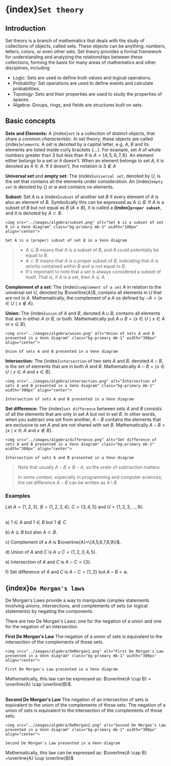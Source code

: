 # {index}`Set theory`
## Introduction
Set theory is a branch of mathematics that deals with the study of collections of objects, called sets. These objects can be anything: numbers, letters, colors, or even other sets. Set theory provides a formal framework for understanding and analyzing the relationships between these collections, forming the basis for many areas of mathematics and other disciplines, including
- Logic: Sets are used to define truth values and logical operations.
- Probability: Set operations are used to define events and calculate probabilities.
- Topology: Sets and their properties are used to study the properties of spaces.
- Algebra: Groups, rings, and fields are structures built on sets.

## Basic concepts
**Sets and Elements:** A {index}`set` is a collection of distinct objects, that share a *common characteristic*. In set theory, these objects are called {index}`element`s. A set is denoted by a capital letter, e.g. $A$, $B$ and its elements are listed inside curly brackets $\{\dots\}$. For example, set $A$ of whole numbers greater than 3 but less than 9 is $A=\{4, 5, 6, 7, 8\}$. An element either belongs to a set or it doesn't. When an element belongs to set $A$, it is denoted as $4 \in A$. If it doesn't, the notation is $3 \notin A$

**Universal set** and **empty set:** The {index}`universal set`, denoted by $U$, is the set that contains all the elements under consideration. An {index}`empty set` is denoted by $\{\}$ or $\emptyset$ and contains no elements.

**Subset:** Set $A$ is a {index}`subset` of another set $B$ if every element of $A$ is also an element of $B$. Symbolically this can be expressed as $A \subseteq B$. If $A$ is a subset of $B$ but not equal as $B$ $(A \not= B)$, it is called a **{index}`proper subset`**, and it is denoted by $A \subset B$.
```{figure-md} Subset
<img src="../images/algebra/subset.png" alt="Set A is a subset of set B in a Venn diagram" class="bg-primary mb-1" width="180px" align="center">

Set A is a (proper) subset of set B in a Venn diagram
```
>- $A \subseteq B$ means that $A$ is a subset of $B$, and $A$ could potentially be equal to $B$.
>- $A \subset B$ means that $A$ is a proper subset of $B$, indicating that $A$ is strictly contained within $B$ and is not equal to $B$.
>- It's important to note that a set is always considered a subset of itself. That is, if $A$ is a set, then $A \subseteq A$.

**Complement of a set:** The {index}`complement of a set` $A$ in relation to the universal set $U$, denoted by $\overline{A}$, contains all elements in $U$ that are not in $A$. Mathematically, the complement of a $A$ os defined by $-A = \{x \in U \mid x \notin A\}$.

**Union:** The {index}`union` of $A$ and $B$, denoted $A \cup B$, contains all elements that are in either $A$ or $B$, or both. Mathematically put $A \cup B = \{x \in U \mid x \in A \text{ or } x \in B\}$.
```{figure-md} Union
<img src="../images/algebra/union.png" alt="Union of sets A and B presented in a Venn diagram" class="bg-primary mb-1" width="300px" align="center">

Union of sets A and B presented in a Venn diagram
```

**Intersection:** The {index}`intersection` of two sets $A$ and $B$, denoted $A \cap B$, is the set of elements that are in both $A$ and $B$. Mathematically $A \cap B = \{x \in U \mid x \in A \text{ and } x \in B\}$.
```{figure-md} Intersection
<img src="../images/algebra/intersection.png" alt="Intersection of sets A and B presented in a Venn diagram" class="bg-primary mb-1" width="300px" align="center">

Intersection of sets A and B presented in a Venn diagram
```

**Set difference:** The {index}`set difference` between sets $A$ and $B$ consists of all the elements that are only in set $A$ but not in set $B$. In other words, when you subtract one set from another, $A-B$ contains the elements that are exclusive to set $A$ and are not shared with set $B$. Mathematically $A-B = \{x \mid x \in A \text{ and } x \notin B\}$.
```{figure-md} Set difference
<img src="../images/algebra/difference.png" alt="Set difference of sets A and B presented in a Venn diagram" class="bg-primary mb-1" width="300px" align="center">

Intersection of sets A and B presented in a Venn diagram
```
> Note that usually $A-B \not= B-A$, so the order of subtraction matters.

> In some context, especially in programming and computer sciences, the set difference $A-B$ can be written as $A \setminus B$.


### Examples
Let $A=\{1,2,3\}$, $B=\{1,2,3,4\}$, $C=\{3,4,5\}$ and $U=\{1,2,3, \dots ,9\}$.<br><br>

a) $1 \in A$ and $1 \in B$ but $1 \notin C$.

b) $A \subseteq B$ but also $A \subset B$.

c) Complement of a $A$ is $\overline{A}=\{4,5,6,7,8,9\}$.

d) Union of $A$ and $C$ is $A \cup C =\{1,2,3,4,5\}$.

e) Intersection of $A$ and $C$ is  $A \cap C =\{3\}$.

f) Set difference of $A$ and $C$ is $A-C=\{1,2\}$ but $A-B=\emptyset$.

## {index}`De Morgan's laws`
De Morgan's Laws provide a way to manipulate complex statements involving unions, intersections, and complements of sets (or logical statements) by negating the components.

There are two De Morgan's Laws: one for the negation of a union and one for the negation of an intersection.

**First De Morgan's Law**
The negation of a union of sets is equivalent to the intersection of the complements of those sets.
```{figure-md} First De Morgan's Law
<img src="../images/algebra/DeMorgan1.png" alt="First De Morgan's Law presented in a Venn diagram" class="bg-primary mb-1" width="300px" align="center">

First De Morgan's Law presented in a Venn diagram
```
Mathematically, this law can be expressed as:
$\overline{A \cup B} = \overline{A} \cap \overline{B}$.<br><br>

**Second De Morgan's Law**
The negation of an intersection of sets is equivalent to the union of the complements of those sets.
The negation of a union of sets is equivalent to the intersection of the complements of those sets.
```{figure-md} Second De Morgan's Law
<img src="../images/algebra/DeMorgan2.png" alt="Second De Morgan's Law presented in a Venn diagram" class="bg-primary mb-1" width="300px" align="center">

Second De Morgan's Law presented in a Venn diagram
```
Mathematically, this law can be expressed as:
$\overline{A \cap B} =\overline{A} \cup \overline{B}$